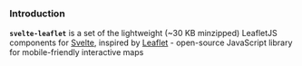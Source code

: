 ### Introduction

**`svelte-leaflet`** is a set of the lightweight (~30 KB minzipped) LeafletJS components for [Svelte](https://svelte.dev), inspired by [Leaflet](https://leafletjs.com/) - open-source JavaScript library for mobile-friendly interactive maps
